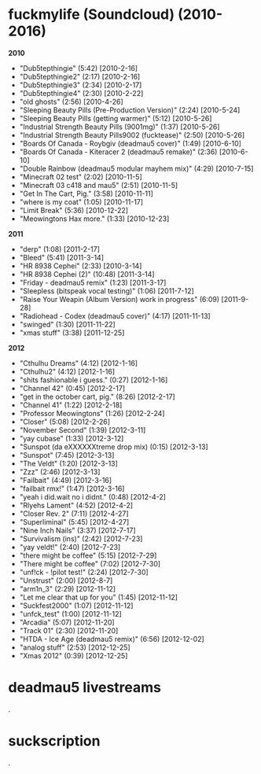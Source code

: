 # fuckmylife (Soundcloud) (2010-2016)

**2010**
- "Dub5tepthingie" (5:42) [2010-2-16]
- "Dub5tepthingie2" (2:17) [2010-2-16]
- "Dub5tepthingie3" (2:34) [2010-2-17]
- "Dub5tepthingie4" (2:30) [2010-2-22]
- "old ghosts" (2:56) [2010-4-26]
- "Sleeping Beauty Pills (Pre-Production Version)" (2:24) [2010-5-24]
- "Sleeping Beauty Pills (getting warmer)" (5:12) [2010-5-26]
- "Industrial Strength Beauty Pills (9001mg)" (1:37) [2010-5-26]
- "Industrial Strength Beauty Pills9002 (fucktease)" (2:50) [2010-5-26]
- "Boards Of Canada - Roybgiv (deadmau5 cover)" (1:49) [2010-6-10]
- "Boards Of Canada - Kiteracer 2 (deadmau5 remake)" (2:36) [2010-6-10]
- "Double Rainbow (deadmau5 modular mayhem mix)" (4:29) [2010-7-15]
- "Minecraft 02 test" (2:02) [2010-11-5]
- "Minecraft 03 c418 and mau5" (2:51) [2010-11-5]
- "Get In The Cart, Pig." (3:58) [2010-11-11]
- "where is my coat" (1:05) [2010-11-17]
- "Limit Break" (5:36) [2010-12-22]
- "Meowingtons Hax more." (1:33) [2010-12-23]

**2011**
- "derp" (1:08) [2011-2-17]
- "Bleed" (5:41) [2011-3-14]
- "HR 8938 Cephei" (2:33) [2010-3-14]
- "HR 8938 Cephei (2)" (10:48) [2011-3-14]
- "Friday - deadmau5 remix" (1:23) [2011-3-17]
- "Sleepless (bitspeak vocal testing)" (1:06) [2011-7-12]
- "Raise Your Weapin (Album Version) work in progress" (6:09) [2011-9-28]
- "Radiohead - Codex (deadmau5 cover)" (4:17) [2011-11-13]
- "swinged" (1:30) [2011-11-22]
- "xmas stuff" (3:38) [2011-12-25]

**2012**
- "Cthulhu Dreams" (4:12) [2012-1-16]
- "Cthulhu2" (4:12) [2012-1-16]
- "shits fashionable i guess." (0:27) [2012-1-16]
- "Channel 42" (0:45) [2012-2-17]
- "get in the october cart, pig." (8:26) [2012-2-17]
- "Channel 41" (1:22) [2012-2-18]
- "Professor Meowingtons" (1:26) [2012-2-24]
- "Closer" (5:08) [2012-2-26]
- "November Second" (1:39) [2012-3-11]
- "yay cubase" (1:33) [2012-3-12]
- "Sunspot (da eXXXXXXtreme drop mix) (0:15) [2012-3-13]
- "Sunspot" (7:45) [2012-3-13]
- "The Veldt" (1:20) [2012-3-13]
- "Zzz" (2:46) [2012-3-13]
- "Failbait" (4:49) [2012-3-16]
- "failbait rmx!" (1:47) [2012-3-16]
- "yeah i did.wait no i didnt." (0:48) [2012-4-2]
- "Rlyehs Lament" (4:52) [2012-4-2]
- "Closer Rev. 2" (7:11) [2012-4-27]
- "Superliminal" (5:45) [2012-4-27]
- "Nine Inch Nails" (3:37) [2012-7-17]
- "Survivalism (ins)" (2:42) [2012-7-23]
- "yay veldt!" (2:40) [2012-7-23]
- "there might be coffee" (5:15) [2012-7-29]
- "There might be coffee" (7:02) [2012-7-30]
- "unf!ck - !pilot test!" (2:24) [2012-7-30]
- "Unstrust" (2:00) [2012-8-7]
- "arm1n_3" (2:29) [2012-11-12]
- "Let me clear that up for you" (1:45) [2012-11-12]
- "Suckfest2000" (1:07) [2012-11-12]
- "unfck_test" (1:00) [2012-11-12]
- "Arcadia" (5:07) [2012-11-20]
- "Track 01" (2:30) [2012-11-20]
- "HTDA - Ice Age (deadmau5 remix)" (6:56) [2012-12-02]
- "analog stuff" (2:53) [2012-12-25]
- "Xmas 2012" (0:39) [2012-12-25]

# deadmau5 livestreams

.

# suckscription

.
